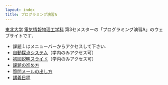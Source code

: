 ```yaml
---
layout: index
title: プログラミング演習A
---
```


[東北大学](http://www.tohoku.ac.jp/) [電気情報物理工学科](http://www.ecei.tohoku.ac.jp/eipe/) 第3セメスターの「プログラミング演習A」のウェブサイトです．

+ 課題１はメニューバーからアクセスして下さい．
+ [自動採点システム](https://130.34.192.88/)（学内のみアクセス可）
+ [初回説明スライド](http://localweb.ecei.tohoku.ac.jp/~enshu25/general.pdf)（学内のみアクセス可）
+ [課題の進め方](docs/kadai.html)
+ [質問メールの出し方](docs/inquiry.html)
+ [講義日程](schedule.html)
